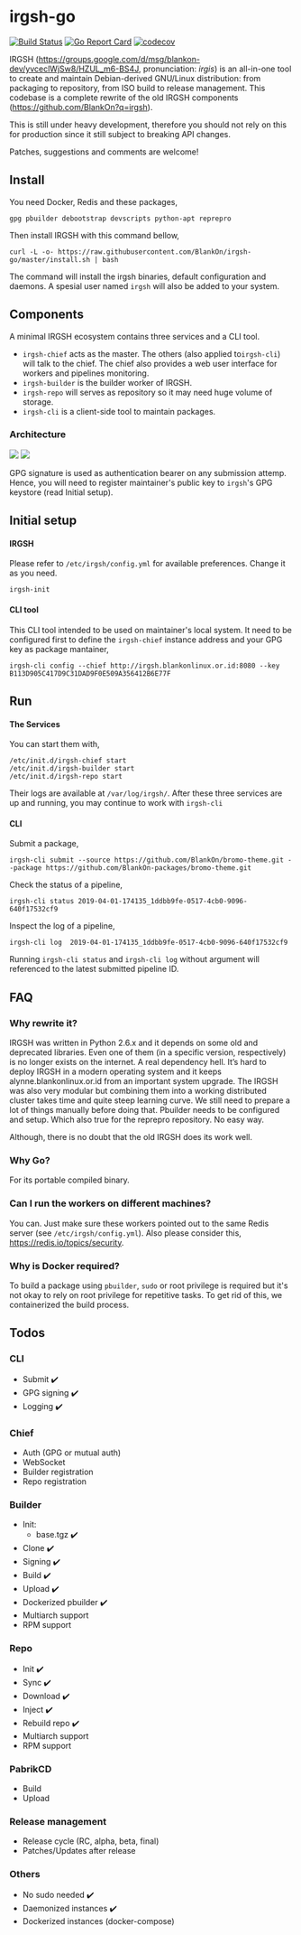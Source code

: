 # irgsh-go

[![Build Status](https://travis-ci.org/BlankOn/irgsh-go.svg?branch=master)](https://travis-ci.org/BlankOn/irgsh-go) [![Go Report Card](https://goreportcard.com/badge/github.com/BlankOn/irgsh-go)](https://goreportcard.com/report/github.com/BlankOn/irgsh-go) [![codecov](https://codecov.io/gh/BlankOn/irgsh-go/branch/master/graph/badge.svg)](https://codecov.io/gh/BlankOn/irgsh-go)

IRGSH (https://groups.google.com/d/msg/blankon-dev/yvceclWjSw8/HZUL_m6-BS4J, pronunciation: *irgis*) is an all-in-one tool to create and maintain Debian-derived GNU/Linux distribution: from packaging to repository, from ISO build to release management. This codebase is a complete rewrite of the old IRGSH components (https://github.com/BlankOn?q=irgsh).

This is still under heavy development, therefore you should not rely on this for production since it still subject to breaking API changes.

Patches, suggestions and comments are welcome!

## Install


You need Docker, Redis and these packages,

```
gpg pbuilder debootstrap devscripts python-apt reprepro
```

Then install IRGSH with this command bellow,

```
curl -L -o- https://raw.githubusercontent.com/BlankOn/irgsh-go/master/install.sh | bash
```

The command will install the irgsh binaries, default configuration and daemons. A spesial user named `irgsh` will also be added to your system.

## Components

A minimal IRGSH ecosystem contains three services and a CLI tool.

- `irgsh-chief` acts as the master. The others (also applied to`irgsh-cli`) will talk to the chief. The chief also provides a web user interface for workers and pipelines monitoring.
- `irgsh-builder` is the builder worker of IRGSH.
- `irgsh-repo` will serves as repository so it may need huge volume of storage.
- `irgsh-cli` is a client-side tool to maintain packages.

### Architecture

<img src="utils/assets/irgsh-distributed-architecture.png">

<img src="utils/assets/irgsh-flow.png">

GPG signature is used as authentication bearer on any submission attemp. Hence, you will need to register maintainer's public key to `irgsh`'s GPG keystore (read Initial setup).

## Initial setup

#### IRGSH

Please refer to `/etc/irgsh/config.yml` for available preferences. Change it as you need.

```
irgsh-init
```

#### CLI tool

This CLI tool intended to be used on maintainer's local system. It need to be configured first to define the `irgsh-chief` instance address and your GPG key as package mantainer,

```
irgsh-cli config --chief http://irgsh.blankonlinux.or.id:8080 --key B113D905C417D9C31DAD9F0E509A356412B6E77F
```

## Run

#### The Services

You can start them with,

```
/etc/init.d/irgsh-chief start
/etc/init.d/irgsh-builder start
/etc/init.d/irgsh-repo start
```
Their logs are available at `/var/log/irgsh/`. After these three services are up and running, you may continue to work with `irgsh-cli`

#### CLI

Submit a package,

```
irgsh-cli submit --source https://github.com/BlankOn/bromo-theme.git --package https://github.com/BlankOn-packages/bromo-theme.git
```

Check the status of a pipeline,

```
irgsh-cli status 2019-04-01-174135_1ddbb9fe-0517-4cb0-9096-640f17532cf9
```

Inspect the log of a pipeline,

```
irgsh-cli log  2019-04-01-174135_1ddbb9fe-0517-4cb0-9096-640f17532cf9
```

Running `irgsh-cli status` and `irgsh-cli log` without argument will referenced to the latest submitted pipeline ID.

## FAQ

### Why rewrite it?

IRGSH was written in Python 2.6.x and it depends on some old and deprecated libraries. Even one of them (in a specific version, respectively) is no longer exists on the internet. A real dependency hell. It’s hard to deploy IRGSH in a modern operating system and it keeps alynne.blankonlinux.or.id from an important system upgrade. The IRGSH was also very modular but combining them into a working distributed cluster takes time and quite steep learning curve. We still need to prepare a lot of things manually before doing that. Pbuilder needs to be configured and setup. Which also true for the reprepro repository. No easy way.

Although, there is no doubt that the old IRGSH does its work well.

### Why Go?

For its portable compiled binary.

### Can I run the workers on different machines?

You can. Just make sure these workers pointed out to the same Redis server (see `/etc/irgsh/config.yml`). Also please consider this, https://redis.io/topics/security.

### Why is Docker required?

To build a package using `pbuilder`, `sudo` or root privilege is required but it's not okay to rely on root privilege for repetitive tasks. To get rid of this, we containerized the build process.

## Todos

### CLI

- Submit :heavy_check_mark:
- GPG signing :heavy_check_mark:
- Logging :heavy_check_mark:

### Chief

- Auth (GPG or mutual auth)
- WebSocket
- Builder registration
- Repo registration

### Builder

- Init:
  - base.tgz :heavy_check_mark:
- Clone :heavy_check_mark:
- Signing :heavy_check_mark:
- Build :heavy_check_mark:
- Upload :heavy_check_mark:
- Dockerized pbuilder :heavy_check_mark:
- Multiarch support
- RPM support

### Repo

- Init :heavy_check_mark:
- Sync :heavy_check_mark:
- Download :heavy_check_mark:
- Inject :heavy_check_mark:
- Rebuild repo :heavy_check_mark:
- Multiarch support
- RPM support

### PabrikCD

- Build
- Upload

### Release management

- Release cycle (RC, alpha, beta, final)
- Patches/Updates after release

### Others

- No sudo needed :heavy_check_mark:
- Daemonized instances :heavy_check_mark:
- Dockerized instances (docker-compose)

